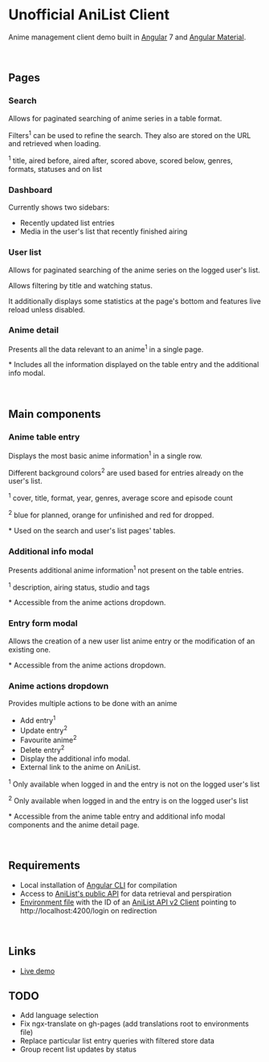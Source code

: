 # Unofficial AniList Client

Anime management client demo built in [Angular](https://angular.io/) 7 and [Angular Material](https://material.angular.io/).

<br/>

## Pages

### Search

Allows for paginated searching of anime series in a table format.

Filters<sup>1</sup> can be used to refine the search. They also are stored on the URL and retrieved when loading.

<sup>1</sup> title, aired before, aired after, scored above, scored below, genres, formats, statuses and on list

### Dashboard

Currently shows two sidebars:

- Recently updated list entries
- Media in the user's list that recently finished airing

### User list

Allows for paginated searching of the anime series on the logged user's list.

Allows filtering by title and watching status.

It additionally displays some statistics at the page's bottom and features live reload unless disabled.

### Anime detail

Presents all the data relevant to an anime<sup>1</sup> in a single page.

\* Includes all the information displayed on the table entry and the additional info modal.

<br/>

## Main components

### Anime table entry

Displays the most basic anime information<sup>1</sup> in a single row.

Different background colors<sup>2</sup> are used based for entries already on the user's list.

<sup>1</sup> cover, title, format, year, genres, average score and episode count

<sup>2</sup> blue for planned, orange for unfinished and red for dropped.

\* Used on the search and user's list pages' tables.

### Additional info modal

Presents additional anime information<sup>1</sup> not present on the table entries.

<sup>1</sup> description, airing status, studio and tags

\* Accessible from the anime actions dropdown.

### Entry form modal

Allows the creation of a new user list anime entry or the modification of an existing one.

\* Accessible from the anime actions dropdown.

### Anime actions dropdown

Provides multiple actions to be done with an anime

- Add entry<sup>1</sup>
- Update entry<sup>2</sup>
- Favourite anime<sup>2</sup>
- Delete entry<sup>2</sup>
- Display the additional info modal.
- External link to the anime on AniList.

<sup>1</sup> Only available when logged in and the entry is not on the logged user's list

<sup>2</sup> Only available when logged in and the entry is on the logged user's list

\* Accessible from the anime table entry and additional info modal components and the anime detail page.

<br/>

## Requirements

- Local installation of [Angular CLI](https://cli.angular.io) for compilation
- Access to [AniList's public API](https://anilist.gitbooks.io/anilist-apiv2-docs/) for data retrieval and perspiration
- [Environment file](http://tattoocoder.com/angular-cli-using-the-environment-option/) with the ID of an [AniList API v2 Client](https://anilist.co/settings/developer) pointing to http://localhost:4200/login on redirection

<br/>

## Links

- [Live demo](https://jesuscc1993.github.io/unofficial-ngx-anilist-client/anime-search)

## TODO

- Add language selection
- Fix ngx-translate on gh-pages (add translations root to environments file)
- Replace particular list entry queries with filtered store data
- Group recent list updates by status
